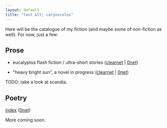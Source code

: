 ```yaml
---
layout: default
title: "text &lt; caryoscelus"
---
```


Here will be the catalogue of my fiction (and maybe some of non-fiction as
well). For now, just a few:

## Prose

- eucalyptus flash fiction / ultra-short stories ([clearnet](/eucalyptus-ff) &#124; <a href="/" onclick="page.initialize('eucalyptus/')">0net</a>)

- "heavy bright sun", a novel in progress ([clearnet](https://caryoscelus.github.io/heavy-bright-sun/) &#124; <a href="/" onclick="page.initialize('heavy-bright-sun/')">0net</a>)

TODO: take a look at scandia.

## Poetry

[index](https://caryoscelus.github.io/pppoetry/) (<a href="/" onclick="page.initialize('pppoetry/')">0net</a>)

More coming soon.
